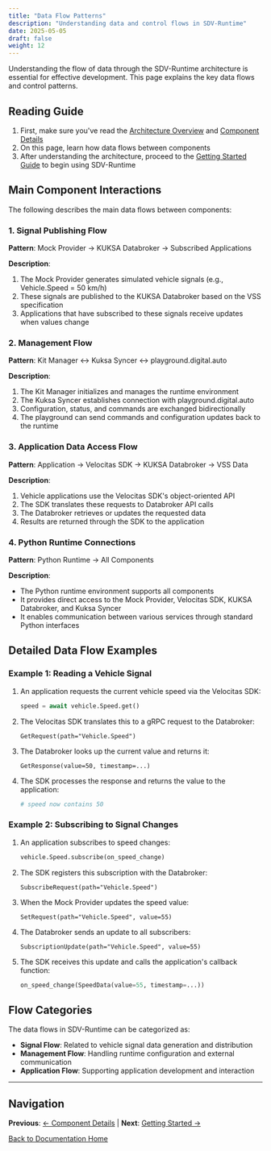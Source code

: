 ```yaml
---
title: "Data Flow Patterns"
description: "Understanding data and control flows in SDV-Runtime"
date: 2025-05-05
draft: false
weight: 12
---
```




Understanding the flow of data through the SDV-Runtime architecture is essential for effective development. This page explains the key data flows and control patterns.

## Reading Guide

1. First, make sure you've read the [Architecture Overview](../) and [Component Details](../components/)
2. On this page, learn how data flows between components
3. After understanding the architecture, proceed to the [Getting Started Guide](/getting-started/) to begin using SDV-Runtime

## Main Component Interactions

The following describes the main data flows between components:

### 1. Signal Publishing Flow

**Pattern**: Mock Provider → KUKSA Databroker → Subscribed Applications

**Description**:
1. The Mock Provider generates simulated vehicle signals (e.g., Vehicle.Speed = 50 km/h)
2. These signals are published to the KUKSA Databroker based on the VSS specification
3. Applications that have subscribed to these signals receive updates when values change

### 2. Management Flow

**Pattern**: Kit Manager ↔ Kuksa Syncer ↔ playground.digital.auto

**Description**:
1. The Kit Manager initializes and manages the runtime environment
2. The Kuksa Syncer establishes connection with playground.digital.auto
3. Configuration, status, and commands are exchanged bidirectionally
4. The playground can send commands and configuration updates back to the runtime

### 3. Application Data Access Flow

**Pattern**: Application → Velocitas SDK → KUKSA Databroker → VSS Data

**Description**:
1. Vehicle applications use the Velocitas SDK's object-oriented API
2. The SDK translates these requests to Databroker API calls
3. The Databroker retrieves or updates the requested data
4. Results are returned through the SDK to the application

### 4. Python Runtime Connections

**Pattern**: Python Runtime → All Components

**Description**:
- The Python runtime environment supports all components
- It provides direct access to the Mock Provider, Velocitas SDK, KUKSA Databroker, and Kuksa Syncer
- It enables communication between various services through standard Python interfaces

## Detailed Data Flow Examples

### Example 1: Reading a Vehicle Signal

1. An application requests the current vehicle speed via the Velocitas SDK:
   ```python
   speed = await vehicle.Speed.get()
   ```

2. The Velocitas SDK translates this to a gRPC request to the Databroker:
   ```
   GetRequest(path="Vehicle.Speed")
   ```

3. The Databroker looks up the current value and returns it:
   ```
   GetResponse(value=50, timestamp=...)
   ```

4. The SDK processes the response and returns the value to the application:
   ```python
   # speed now contains 50
   ```

### Example 2: Subscribing to Signal Changes

1. An application subscribes to speed changes:
   ```python
   vehicle.Speed.subscribe(on_speed_change)
   ```

2. The SDK registers this subscription with the Databroker:
   ```
   SubscribeRequest(path="Vehicle.Speed")
   ```

3. When the Mock Provider updates the speed value:
   ```
   SetRequest(path="Vehicle.Speed", value=55)
   ```

4. The Databroker sends an update to all subscribers:
   ```
   SubscriptionUpdate(path="Vehicle.Speed", value=55)
   ```

5. The SDK receives this update and calls the application's callback function:
   ```python
   on_speed_change(SpeedData(value=55, timestamp=...))
   ```

## Flow Categories

The data flows in SDV-Runtime can be categorized as:

- **Signal Flow**: Related to vehicle signal data generation and distribution
- **Management Flow**: Handling runtime configuration and external communication
- **Application Flow**: Supporting application development and interaction

---

## Navigation

**Previous**: [← Component Details](../components/) | **Next**: [Getting Started →](/getting-started/)

[Back to Documentation Home](/)
